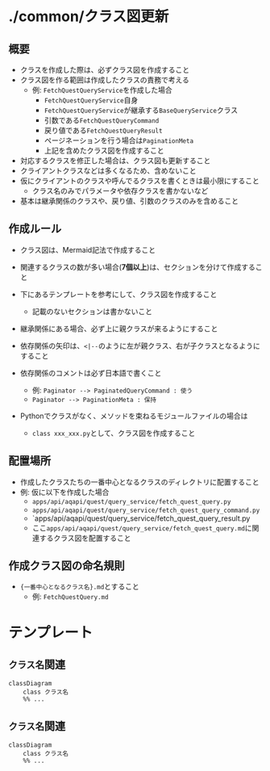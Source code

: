 # ./common/クラス図更新
## 概要
- クラスを作成した際は、必ずクラス図を作成すること
- クラス図を作る範囲は作成したクラスの責務で考える
  - 例: `FetchQuestQueryService`を作成した場合
    - `FetchQuestQueryService`自身
    - `FetchQuestQueryService`が継承する`BaseQueryService`クラス
    - 引数である`FetchQuestQueryCommand`
    - 戻り値である`FetchQuestQueryResult`
    - ページネーションを行う場合は`PaginationMeta`
    - 上記を含めたクラス図を作成すること
- 対応するクラスを修正した場合は、クラス図も更新すること
- クライアントクラスなどは多くなるため、含めないこと
- 仮にクライアントのクラスや呼んでるクラスを書くときは最小限にすること
  - クラス名のみでパラメータや依存クラスを書かないなど
- 基本は継承関係のクラスや、戻り値、引数のクラスのみを含めること

## 作成ルール
- クラス図は、Mermaid記法で作成すること
- 関連するクラスの数が多い場合(**7個以上**)は、セクションを分けて作成すること
- 下にあるテンプレートを参考にして、クラス図を作成すること
  - 記載のないセクションは書かないこと

- 継承関係にある場合、必ず上に親クラスが来るようにすること
- 依存関係の矢印は、`<|--`のように左が親クラス、右が子クラスとなるようにすること

- 依存関係のコメントは必ず日本語で書くこと
  - 例: `Paginator --> PaginatedQueryCommand : 使う`
  - `Paginator --> PaginationMeta : 保持`

- Pythonでクラスがなく、メソッドを束ねるモジュールファイルの場合は
  - `class xxx_xxx.py`として、クラス図を作成すること



## 配置場所
- 作成したクラスたちの一番中心となるクラスのディレクトリに配置すること
- 例: 仮に以下を作成した場合
  - `apps/api/aqapi/quest/query_service/fetch_quest_query.py`
  - `apps/api/aqapi/quest/query_service/fetch_quest_query_command.py`
  - `apps/api/aqapi/quest/query_service/fetch_quest_query_result.py
  - ここ`apps/api/aqapi/quest/query_service/fetch_quest_query.md`に関連するクラス図を配置すること


## 作成クラス図の命名規則
- `{一番中心となるクラス名}.md`とすること
  - 例: `FetchQuestQuery.md`



# テンプレート

## `クラス名`関連
```mermaid
classDiagram
    class クラス名
    %% ...
```

## `クラス名`関連
```mermaid
classDiagram
    class クラス名
    %% ...
```
